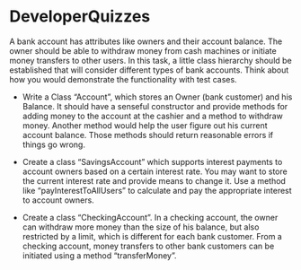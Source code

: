 # DeveloperQuizzes

A bank account has attributes like owners and their account balance. The owner should be able to
withdraw money from cash machines or initiate money transfers to other users.
In this task, a little class hierarchy should be established that will consider different types of bank accounts.
Think about how you would demonstrate the functionality with test cases.

* Write a Class “Account”, which stores an Owner (bank customer) and his Balance. It should have a senseful constructor and provide methods for adding money to the account at the cashier and a method to withdraw money. Another method would help the user figure out his current account balance. Those methods should return reasonable errors if things go wrong.

* Create a class “SavingsAccount” which supports interest payments to account owners based on a certain interest rate. You may want to store the current interest rate and provide means to change it. Use a method like “payInterestToAllUsers” to calculate and pay the appropriate interest to account owners.

* Create a class “CheckingAccount”. In a checking account, the owner can withdraw more money than the size of his balance, but also restricted by a limit, which is different for each bank customer. From a checking account, money transfers to other bank customers can be initiated using a method “transferMoney”.
